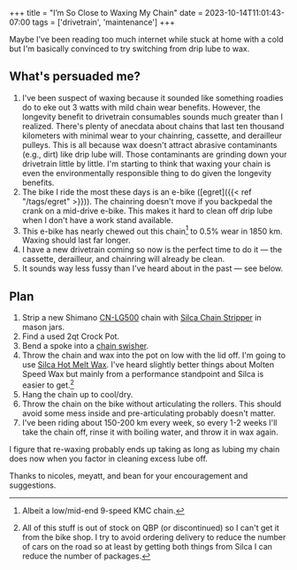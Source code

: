 +++
title = "I’m So Close to Waxing My Chain"
date = 2023-10-14T11:01:43-07:00
tags = ['drivetrain', 'maintenance']
+++

Maybe I've been reading too much internet while stuck at home with a cold but I'm basically convinced to try switching from drip lube to wax.

## What's persuaded me?

1. I've been suspect of waxing because it sounded like something roadies do to eke out 3 watts with mild chain wear benefits. However, the longevity benefit to drivetrain consumables sounds much greater than I realized. There's plenty of anecdata about chains that last ten thousand kilometers with minimal wear to your chainring, cassette, and derailleur pulleys. This is all because wax doesn't attract abrasive contaminants (e.g., dirt) like drip lube will. Those contaminants are grinding down your drivetrain little by little. I'm starting to think that waxing your chain is even the environmentally responsible thing to do given the longevity benefits.
1. The bike I ride the most these days is an e-bike ([egret]({{< ref "/tags/egret" >}})). The chainring doesn't move if you backpedal the crank on a mid-drive e-bike. This makes it hard to clean off drip lube when I don't have a work stand available.
1. This e-bike has nearly chewed out this chain[^1] to 0.5% wear in 1850 km. Waxing should last far longer.
1. I have a new drivetrain coming so now is the perfect time to do it — the cassette, derailleur, and chainring will already be clean.
1. It sounds way less fussy than I've heard about in the past — see below.

[^1]: Albeit a low/mid-end 9-speed KMC chain.

<!--more-->

## Plan

1. Strip a new Shimano [CN-LG500](https://bike.shimano.com/en-US/product/component/ep8-ep800/CN-LG500.html) chain with [Silca Chain Stripper](https://silca.cc/collections/chain-lube-wax/products/chain-stripper) in mason jars.
1. Find a used 2qt Crock Pot.
1. Bend a spoke into a [chain swisher](https://moltenspeedwax.com/products/swisher-tool).
1. Throw the chain and wax into the pot on low with the lid off. I'm going to use [Silca Hot Melt Wax](https://silca.cc/collections/chain-lube-wax/products/secret-chain-wax-blend). I've heard slightly better things about Molten Speed Wax but mainly from a performance standpoint and Silca is easier to get.[^2]
1. Hang the chain up to cool/dry.
1. Throw the chain on the bike without articulating the rollers. This should avoid some mess inside and pre-articulating probably doesn't matter.
1. I've been riding about 150-200 km every week, so every 1-2 weeks I'll take the chain off, rinse it with boiling water, and throw it in wax again.

I figure that re-waxing probably ends up taking as long as lubing my chain does now when you factor in cleaning excess lube off.

[^2]: All of this stuff is out of stock on QBP (or discontinued) so I can't get it from the bike shop. I try to avoid ordering delivery to reduce the number of cars on the road so at least by getting both things from Silca I can reduce the number of packages.

Thanks to nicoles, meyatt, and bean for your encouragement and suggestions.
